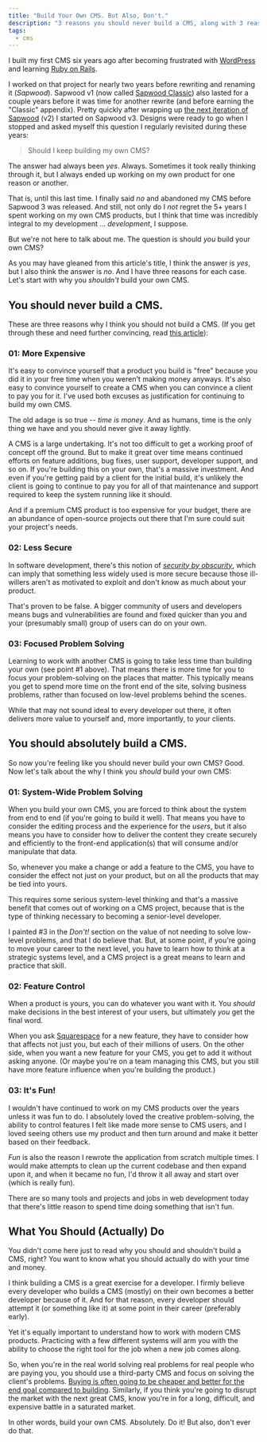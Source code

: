 ```yaml
---
title: "Build Your Own CMS. But Also, Don't."
description: "3 reasons you should never build a CMS, along with 3 reasons you should. So which is it?"
tags:
  - cms
---
```


I built my first CMS six years ago after becoming frustrated with [WordPress](https://wordpress.org/) and learning [Ruby on Rails](https://rubyonrails.org/).

I worked on that project for nearly two years before rewriting and renaming it (_Sapwood_). Sapwood v1 (now called [Sapwood Classic](https://github.com/seancdavis/sapwood-classic)) also lasted for a couple years before it was time for another rewrite (and before earning the "Classic" appendix). Pretty quickly after wrapping up [the next iteration of Sapwood](http://sapwood.org/) (v2) I started on Sapwood v3. Designs were ready to go when I stopped and asked myself this question I regularly revisited during these years:

> Should I keep building my own CMS?

The answer had always been _yes_. Always. Sometimes it took really thinking through it, but I always ended up working on my own product for one reason or another.

That is, until this last time. I finally said _no_ and abandoned my CMS before Sapwood 3 was released. And still, not only do I _not_ regret the 5+ years I spent working on my own CMS products, but I think that time was incredibly integral to my development ... _development_, I suppose.

But we're not here to talk about me. The question is should _you_ build your own CMS?

As you may have gleaned from this article's title, I think the answer is _yes_, but I also think the answer is _no_. And I have three reasons for each case. Let's start with why you _shouldn't_ build your own CMS.

## You should never build a CMS.

These are three reasons why I think you should not build a CMS. (If you get through these and need further convincing, read [this article](https://hackernoon.com/how-i-built-a-cms-and-why-you-shouldnt-daff6042413a)):

### 01: More Expensive

It's easy to convince yourself that a product you build is "free" because you did it in your free time when you weren't making money anyways. It's also easy to convince yourself to create a CMS when you can convince a client to pay you for it. I've used both excuses as justification for continuing to build my own CMS.

The old adage is so true -- _time is money_. And as humans, time is the only thing we have and you should never give it away lightly.

A CMS is a large undertaking. It's not too difficult to get a working proof of concept off the ground. But to make it great over time means continued efforts on feature additions, bug fixes, user support, developer support, and so on. If you're building this on your own, that's a massive investment. And even if you're getting paid by a client for the initial build, it's unlikely the client is going to continue to pay you for all of that maintenance and support required to keep the system running like it should.

And if a premium CMS product is too expensive for your budget, there are an abundance of open-source projects out there that I'm sure could suit your project's needs.

### 02: Less Secure

In software development, there's this notion of [_security by obscurity_](https://en.wikipedia.org/wiki/Security_through_obscurity), which can imply that something less widely used is more secure because those ill-willers aren't as motivated to exploit and don't know as much about your product.

That's proven to be false. A bigger community of users and developers means bugs and vulnerabilities are found and fixed quicker than you and your (presumably small) group of users can do on your own.

### 03: Focused Problem Solving

Learning to work with another CMS is going to take less time than building your own (see point #1 above). That means there is more time for you to focus your problem-solving on the places that matter. This typically means you get to spend more time on the front end of the site, solving business problems, rather than focused on low-level problems behind the scenes.

While that may not sound ideal to every developer out there, it often delivers more value to yourself and, more importantly, to your clients.

## You should absolutely build a CMS.

So now you're feeling like you should never build your own CMS? Good. Now let's talk about the why I think you _should_ build your own CMS:

### 01: System-Wide Problem Solving

When you build your own CMS, you are forced to think about the system from end to end (if you're going to build it well). That means you have to consider the editing process and the experience for the _users_, but it also means you have to consider how to deliver the content they create securely and efficiently to the front-end application(s) that will consume and/or manipulate that data.

So, whenever you make a change or add a feature to the CMS, you have to consider the effect not just on your product, but on all the products that may be tied into yours.

This requires some serious system-level thinking and that's a massive benefit that comes out of working on a CMS project, because that is the type of thinking necessary to becoming a senior-level developer.

I painted #3 in the _Don't!_ section on the value of not needing to solve low-level problems, and that I do believe that. But, at some point, if you're going to move your career to the next level, you have to learn how to think at a strategic systems level, and a CMS project is a great means to learn and practice that skill.

### 02: Feature Control

When a product is yours, you can do whatever you want with it. You _should_ make decisions in the best interest of your users, but ultimately _you_ get the final word.

When you ask [Squarespace](https://www.squarespace.com/) for a new feature, they have to consider how that affects not just you, but each of their millions of users. On the other side, when you want a new feature for your CMS, you get to add it without asking anyone. (Or maybe you're on a team managing this CMS, but you still have more feature influence when you're building the product.)

### 03: It's Fun!

I wouldn't have continued to work on my CMS products over the years unless it was fun to do. I absolutely loved the creative problem-solving, the ability to control features I felt like made more sense to CMS users, and I loved seeing others use my product and then turn around and make it better based on their feedback.

_Fun_ is also the reason I rewrote the application from scratch multiple times. I would make attempts to clean up the current codebase and then expand upon it, and when it became no fun, I'd throw it all away and start over (which is really fun).

There are so many tools and projects and jobs in web development today that there's little reason to spend time doing something that isn't fun.

## What You Should (Actually) Do

You didn't come here just to read why you should and shouldn't build a CMS, right? You want to know what you should actually do with your time and money.

I think building a CMS is a great exercise for a developer. I firmly believe every developer who builds a CMS (mostly) on their own becomes a better developer because of it. And for that reason, every developer should attempt it (or something like it) at some point in their career (preferably early).

Yet it's equally important to understand how to work with modern CMS products. Practicing with a few different systems will arm you with the ability to choose the right tool for the job when a new job comes along.

So, when you're in the real world solving real problems for real people who are paying you, you should use a third-party CMS and focus on solving the client's problems. [Buying is often going to be cheaper and better for the end goal compared to building](/blog/four-key-factors-build-v-buy-software/). Similarly, if you think you're going to disrupt the market with the next great CMS, know you're in for a long, difficult, and expensive battle in a saturated market.

In other words, build your own CMS. Absolutely. Do it! But also, don't ever do that.
